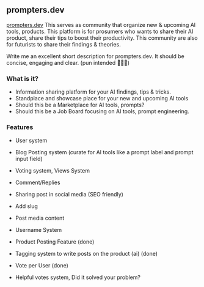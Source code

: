 ## prompters.dev
[prompters.dev](https://prompters.dev)
This serves as community that organize new & upcoming AI tools, products. This platform is for prosumers who wants to share their AI product, share their tips to boost their productivity. This community are also for futurists to share their findings & theories.

Write me an excellent short description for prompters.dev. It should be concise, engaging and clear. (pun intended 🧑‍💻🤖)

###  What is it?
- Information sharing platform for your AI findings, tips & tricks.
- Standplace and showcase place for your new and upcoming AI tools
- Should this be a Marketplace for AI tools, prompts?
- Should this be a Job Board focusing on AI tools, prompt engineering.

### Features
- User system

- Blog Posting system (curate for AI tools like a prompt label and prompt input field)
- Voting system, Views System
- Comment/Replies
- Sharing post in social media (SEO friendly)
- Add slug
- Post media content
- Username System

- Product Posting Feature (done)
- Tagging system to write posts on the product (ai) (done)
- Vote per User (done)
- Helpful votes system, Did it solved your problem?
